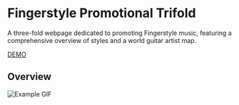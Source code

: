 # Fingerstyle Promotional Trifold

A three-fold webpage dedicated to promoting Fingerstyle music, featuring a
comprehensive overview of styles and a world guitar artist map.

[DEMO](https://fingerstyle-promotional-trifold.vercel.app/)


## Overview
![Example GIF](/public/Demo.gif)